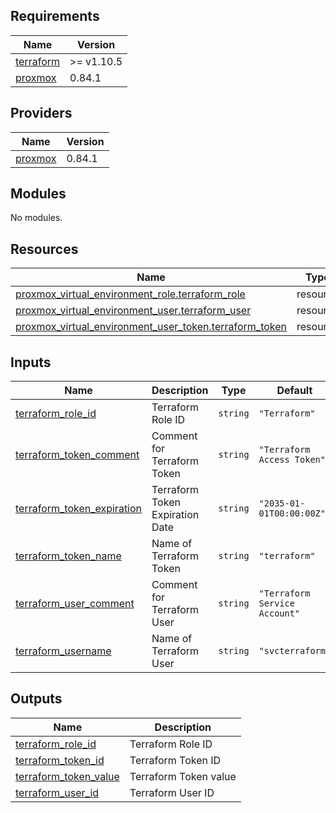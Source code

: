 <!-- BEGIN_TF_DOCS -->
## Requirements

| Name | Version |
|------|---------|
| <a name="requirement_terraform"></a> [terraform](#requirement\_terraform) | >= v1.10.5 |
| <a name="requirement_proxmox"></a> [proxmox](#requirement\_proxmox) | 0.84.1 |

## Providers

| Name | Version |
|------|---------|
| <a name="provider_proxmox"></a> [proxmox](#provider\_proxmox) | 0.84.1 |

## Modules

No modules.

## Resources

| Name | Type |
|------|------|
| [proxmox_virtual_environment_role.terraform_role](https://registry.terraform.io/providers/bpg/proxmox/0.84.1/docs/resources/virtual_environment_role) | resource |
| [proxmox_virtual_environment_user.terraform_user](https://registry.terraform.io/providers/bpg/proxmox/0.84.1/docs/resources/virtual_environment_user) | resource |
| [proxmox_virtual_environment_user_token.terraform_token](https://registry.terraform.io/providers/bpg/proxmox/0.84.1/docs/resources/virtual_environment_user_token) | resource |

## Inputs

| Name | Description | Type | Default | Required |
|------|-------------|------|---------|:--------:|
| <a name="input_terraform_role_id"></a> [terraform\_role\_id](#input\_terraform\_role\_id) | Terraform Role ID | `string` | `"Terraform"` | no |
| <a name="input_terraform_token_comment"></a> [terraform\_token\_comment](#input\_terraform\_token\_comment) | Comment for Terraform Token | `string` | `"Terraform Access Token"` | no |
| <a name="input_terraform_token_expiration"></a> [terraform\_token\_expiration](#input\_terraform\_token\_expiration) | Terraform Token Expiration Date | `string` | `"2035-01-01T00:00:00Z"` | no |
| <a name="input_terraform_token_name"></a> [terraform\_token\_name](#input\_terraform\_token\_name) | Name of Terraform Token | `string` | `"terraform"` | no |
| <a name="input_terraform_user_comment"></a> [terraform\_user\_comment](#input\_terraform\_user\_comment) | Comment for Terraform User | `string` | `"Terraform Service Account"` | no |
| <a name="input_terraform_username"></a> [terraform\_username](#input\_terraform\_username) | Name of Terraform User | `string` | `"svcterraform"` | no |

## Outputs

| Name | Description |
|------|-------------|
| <a name="output_terraform_role_id"></a> [terraform\_role\_id](#output\_terraform\_role\_id) | Terraform Role ID |
| <a name="output_terraform_token_id"></a> [terraform\_token\_id](#output\_terraform\_token\_id) | Terraform Token ID |
| <a name="output_terraform_token_value"></a> [terraform\_token\_value](#output\_terraform\_token\_value) | Terraform Token value |
| <a name="output_terraform_user_id"></a> [terraform\_user\_id](#output\_terraform\_user\_id) | Terraform User ID |
<!-- END_TF_DOCS -->
